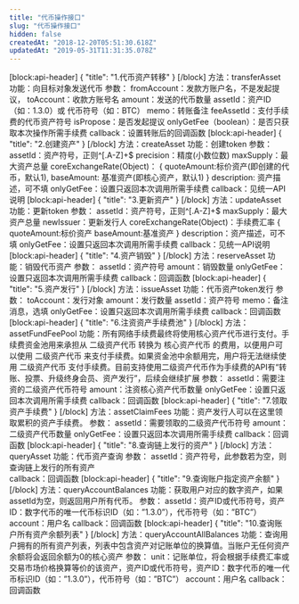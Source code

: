 ```yaml
---
title: "代币操作接口"
slug: "代币操作接口"
hidden: false
createdAt: "2018-12-20T05:51:30.618Z"
updatedAt: "2019-05-31T11:31:35.078Z"
---
```

[block:api-header]
{
  "title": "1.代币资产转移"
}
[/block]
方法：transferAsset
功能：向目标对象发送代币
参数：
fromAccount：发款方账户名，不是发起提议，
toAccount：收款方账号名
amount：发送的代币数量
assetId：资产ID （如：1.3.0）或 代币符号（如：BTC）
memo：转账备注
feeAssetId：支付手续费的代币资产符号
isPropose：是否发起提议
onlyGetFee（boolean）：是否只获取本次操作所需手续费
callback：设置转账后的回调函数
[block:api-header]
{
  "title": "2.创建资产"
}
[/block]
方法：createAsset
功能：创建token
参数：
assetId：资产符号，正则^[.A-Z]+$
precision：精度(小数位数)
maxSupply：最大资产总量
coreExchangeRate(Object)：
{
quoteAmount:标价资产(即创建的代币，默认1),
baseAmount: 基准资产(即核心资产，默认1)
}
description: 资产描述，可不填
onlyGetFee：设置只返回本次调用所需手续费
callback：见统一API说明
[block:api-header]
{
  "title": "3.更新资产"
}
[/block]
方法：updateAsset
功能：更新token
参数：
assetId：资产符号，正则^[.A-Z]+$
maxSupply：最大资产总量
newIssuer：更新发行人
coreExchangeRate(Object)：手续费汇率
{ 
quoteAmount:标价资产
baseAmount:基准资产
}
description：资产描述，可不填
onlyGetFee：设置只返回本次调用所需手续费
callback：见统一API说明
[block:api-header]
{
  "title": "4.资产销毁"
}
[/block]
方法：reserveAsset
功能：销毁代币资产
参数：
assetId：资产符号 
amount：销毁数量
onlyGetFee：设置只返回本次调用所需手续费
callback：回调函数
[block:api-header]
{
  "title": "5.资产发行"
}
[/block]
方法：issueAsset
功能：代币资产token发行
参数：
toAccount：发行对象
amount：发行数量
assetId：资产符号 
memo：备注消息，选填
onlyGetFee：设置只返回本次调用所需手续费
callback：回调函数
[block:api-header]
{
  "title": "6.注资资产手续费池"
}
[/block]
方法：assetFundFeePool
功能：所有网络手续费最终将使用核心资产代币进行支付。手续费资金池用来承担从 二级资产代币 转换为 核心资产代币 的费用，以便用户可以使用 二级资产代币 来支付手续费。如果资金池中余额用完，用户将无法继续使用 二级资产代币 支付手续费。目前支持使用二级资产代币作为手续费的API有“转账、投票、升级终身会员、资产发行”，后续会继续扩展
参数：
assetId：需要注资的二级资产代币符号 
amount：注资核心资产代币数量
onlyGetFee：设置只返回本次调用所需手续费
callback：回调函数
[block:api-header]
{
  "title": "7.领取资产手续费"
}
[/block]
方法：assetClaimFees
功能：资产发行人可以在这里领取累积的资产手续费。
参数：
assetId：需要领取的二级资产代币符号 
amount：二级资产代币数量
onlyGetFee：设置只返回本次调用所需手续费
callback：回调函数
[block:api-header]
{
  "title": "8.查询链上发行的资产"
}
[/block]
方法：queryAsset
功能：代币资产查询
参数：
assetId：资产符号，此参数若为空，则查询链上发行的所有资产	
callback：回调函数
[block:api-header]
{
  "title": "9.查询账户指定资产余额"
}
[/block]
方法：queryAccountBalances
功能：获取用户对应的数字资产，如果assetId为空，则返回用户所有代币。
参数：
assetId：资产ID或代币符号，资产ID：数字代币的唯一代币标识ID（如：”1.3.0”），代币符号（如：”BTC”）
account：用户名
callback：回调函数
[block:api-header]
{
  "title": "10.查询账户所有资产余额列表"
}
[/block]
方法：queryAccountAllBalances
功能：查询用户拥有的所有资产列表，列表中包含资产对记账单位的换算值。当账户无任何资产余额将会返回余额为0的核心资产
参数：
unit：记账单位，将会根据手续费汇率或交易市场价格换算等价的该资产，资产ID或代币符号，资产ID：数字代币的唯一代币标识ID（如：”1.3.0”），代币符号（如：”BTC”）
account：用户名
callback：回调函数
